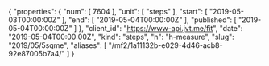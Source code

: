 {
  "properties": {
    "num": [
      7604
    ],
    "unit": [
      "steps"
    ],
    "start": [
      "2019-05-03T00:00:00Z"
    ],
    "end": [
      "2019-05-04T00:00:00Z"
    ],
    "published": [
      "2019-05-04T00:00:00Z"
    ]
  },
  "client_id": "https://www-api.jvt.me/fit",
  "date": "2019-05-04T00:00:00Z",
  "kind": "steps",
  "h": "h-measure",
  "slug": "2019/05/5sqme",
  "aliases": [
    "/mf2/1a11132b-e029-4d46-acb8-92e87005b7a4/"
  ]
}
